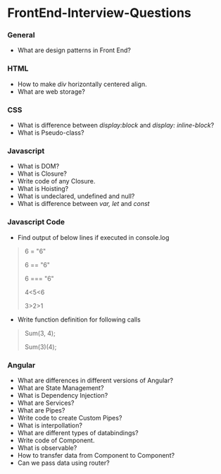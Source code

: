 # FrontEnd-Interview-Questions

### General

- What are design patterns in Front End?

### HTML

- How to make *div* horizontally centered align.
- What are web storage?

### CSS

- What is difference between *display:block* and *display: inline-block*?
- What is Pseudo-class?

### Javascript

- What is DOM?
- What is Closure?
- Write code of any Closure.
- What is Hoisting?
- What is undeclared, undefined and null?
- What is difference between *var, let* and *const*

### Javascript Code

- Find output of below lines if executed in console.log
> 6 = "6"
> 
> 6 == "6"
> 
> 6 === "6"
> 
> 4<5<6
> 
> 3>2>1

- Write function definition for following calls
> Sum(3, 4);
> 
> Sum(3)(4);

### Angular

- What are differences in different versions of Angular?
- What are State Management?
- What is Dependency Injection?
- What are Services?
- What are Pipes?
- Write code to create Custom Pipes?
- What is interpollation?
- What are different types of databindings?
- Write code of Component.
- What is observable?
- How to transfer data from Component to Component?
- Can we pass data using router?
